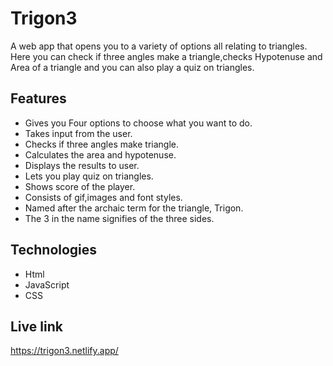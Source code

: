 # Trigon3
A web app that opens you to a variety of options all relating to triangles. Here you can check if three angles make a triangle,checks Hypotenuse and Area of a triangle and you can also play a quiz on triangles. 

## Features
* Gives you Four options to choose what you want to do.
* Takes input from the user.
* Checks if three angles make triangle.
* Calculates the area and hypotenuse.
* Displays the results to user.
* Lets you play quiz on triangles.
* Shows score of the player.
* Consists of gif,images and font styles.
* Named after the archaic term for the triangle, Trigon.
* The 3 in the name signifies of the three sides.

## Technologies
* Html
* JavaScript
* CSS

## Live link
https://trigon3.netlify.app/
